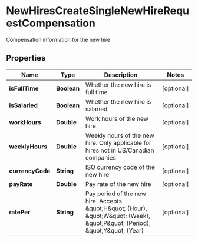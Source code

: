 

# NewHiresCreateSingleNewHireRequestCompensation

Compensation information for the new hire

## Properties

| Name | Type | Description | Notes |
|------------ | ------------- | ------------- | -------------|
|**isFullTime** | **Boolean** | Whether the new hire is full time |  [optional] |
|**isSalaried** | **Boolean** | Whether the new hire is salaried |  [optional] |
|**workHours** | **Double** | Work hours of the new hire |  [optional] |
|**weeklyHours** | **Double** | Weekly hours of the new hire. Only applicable for hires not in US/Canadian companies |  [optional] |
|**currencyCode** | **String** | ISO currency code of the new hire |  [optional] |
|**payRate** | **Double** | Pay rate of the new hire |  [optional] |
|**ratePer** | **String** | Pay period of the new hire. Accepts \&quot;H\&quot; (Hour), \&quot;W\&quot; (Week), \&quot;P\&quot; (Period), \&quot;Y\&quot; (Year) |  [optional] |



